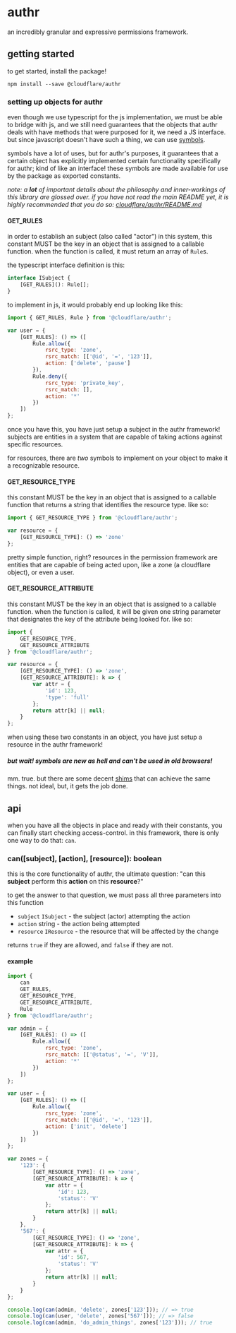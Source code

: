 # authr
an incredibly granular and expressive permissions framework.

## getting started
to get started, install the package!
```
npm install --save @cloudflare/authr
```

### setting up objects for authr

even though we use typescript for the js implementation, we must be able to bridge with js, and we still need guarantees that the objects that authr deals with have methods that were purposed for it, we need a JS interface. but since javascript doesn't have such a thing, we can use [symbols](https://developer.mozilla.org/en-US/docs/Web/JavaScript/Reference/Global_Objects/Symbol).

symbols have a lot of uses, but for authr's purposes, it guarantees that a certain object has explicitly implemented certain functionality specifically for authr; kind of like an interface! these symbols are made available for use by the package as exported constants.

*note: a **lot** of important details about the philosophy and inner-workings of this library are glossed over. if you have not read the main README yet, it is highly recommended that you do so: [cloudflare/authr/README.md](https://github.com/cloudflare/authr/blob/master/README.md)*

#### GET_RULES
in order to establish an subject (also called "actor") in this system, this constant MUST be the key in an object that is assigned to a callable function. when the function is called, it must return an array of `Rule`s.

the typescript interface definition is this:

```typescript
interface ISubject {
    [GET_RULES](): Rule[];
}
```

to implement in js, it would probably end up looking like this:

```js
import { GET_RULES, Rule } from '@cloudflare/authr';

var user = {
    [GET_RULES]: () => ([
        Rule.allow({
            rsrc_type: 'zone',
            rsrc_match: [['@id', '=', '123']],
            action: ['delete', 'pause']
        }),
        Rule.deny({
            rsrc_type: 'private_key',
            rsrc_match: [],
            action: '*'
        })
    ])
};
```

once you have this, you have just setup a subject in the authr framework! subjects are entities in a system that are capable of taking actions against specific resources.

for resources, there are *two* symbols to implement on your object to make it a recognizable resource.

#### GET_RESOURCE_TYPE

this constant MUST be the key in an object that is assigned to a callable function that returns a string that identifies the resource type. like so:

```js
import { GET_RESOURCE_TYPE } from '@cloudflare/authr';

var resource = {
    [GET_RESOURCE_TYPE]: () => 'zone'
};
```

pretty simple function, right? resources in the permission framework are entities that are capable of being acted upon, like a zone (a cloudflare object), or even a user.

#### GET_RESOURCE_ATTRIBUTE
this constant MUST be the key in an object that is assigned to a callable function. when the function is called, it will be given one string parameter that designates the key of the attribute being looked for. like so:

```js
import {
    GET_RESOURCE_TYPE,
    GET_RESOURCE_ATTRIBUTE
} from '@cloudflare/authr';

var resource = {
    [GET_RESOURCE_TYPE]: () => 'zone',
    [GET_RESOURCE_ATTRIBUTE]: k => {
        var attr = {
            'id': 123,
            'type': 'full'
        };
        return attr[k] || null;
    }
};
```

when using these two constants in an object, you have just setup a resource in the authr framework!

##### but wait! symbols are new as hell and can't be used in old browsers!
mm. true. but there are some decent [shims](https://github.com/medikoo/es6-symbol) that can achieve the same things. not ideal, but, it gets the job done.

## api
when you have all the objects in place and ready with their constants, you can finally start checking access-control. in this framework, there is only one way to do that: `can`.

### can([subject], [action], [resource]): boolean
this is the core functionality of authr, the ultimate question: "can this **subject** perform this **action** on this **resource**?"

to get the answer to that question, we must pass all three parameters into this function

- `subject` `ISubject` - the subject (actor) attempting the action
- `action` string - the action being attempted
- `resource`  `IResource` - the resource that will be affected by the change

returns `true` if they are allowed, and `false` if they are not.

#### example
```js
import {
    can
    GET_RULES,
    GET_RESOURCE_TYPE,
    GET_RESOURCE_ATTRIBUTE,
    Rule
} from '@cloudflare/authr';

var admin = {
    [GET_RULES]: () => ([
        Rule.allow({
            rsrc_type: 'zone',
            rsrc_match: [['@status', '=', 'V']],
            action: '*'
        })
    ])
};

var user = {
    [GET_RULES]: () => ([
        Rule.allow({
            rsrc_type: 'zone',
            rsrc_match: [['@id', '=', '123']],
            action: ['init', 'delete']
        })
    ])
};

var zones = {
    '123': {
        [GET_RESOURCE_TYPE]: () => 'zone',
        [GET_RESOURCE_ATTRIBUTE]: k => {
            var attr = {
                'id': 123,
                'status': 'V'
            };
            return attr[k] || null;
        }
    },
    '567': {
        [GET_RESOURCE_TYPE]: () => 'zone',
        [GET_RESOURCE_ATTRIBUTE]: k => {
            var attr = {
                'id': 567,
                'status': 'V'
            };
            return attr[k] || null;
        }
    }
};

console.log(can(admin, 'delete', zones['123'])); // => true
console.log(can(user, 'delete', zones['567'])); // => false
console.log(can(admin, 'do_admin_things', zones['123'])); // true

```
